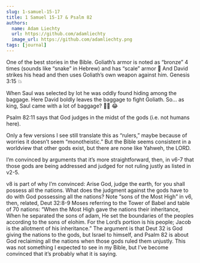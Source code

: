 ```yaml
---
slug: 1-samuel-15-17
title: 1 Samuel 15-17 & Psalm 82
authors:
  name: Adam Liechty
  url: https://github.com/adamliechty
  image_url: https://github.com/adamliechty.png
tags: [journal]
---
```


One of the best stories in the Bible. Goliath’s armor is noted as “bronze” 4 times (sounds like “snake” in Hebrew) and has “scale” armor 🐍 
And David strikes his head and then uses Goliath’s own weapon against him. Genesis 3:15 💥

When Saul was selected by lot he was oddly found hiding among the baggage. Here David boldly leaves the baggage to fight Goliath.
So... as king, Saul came with a lot of baggage? 🤷‍♂️ 😂

Psalm 82:11 says that God judges in the midst of the gods (i.e. not humans here).

Only a few versions I see still translate this as “rulers,” maybe because of worries it doesn’t seem “monotheistic.” But the Bible seems consistent in a worldview that other gods exist, but there are none like Yahweh, the LORD.

I’m convinced by arguments that it’s more straightforward, then, in v6-7 that those gods are being addressed and judged for not ruling justly as listed in v2-5.

v8 is part of why I’m convinced: Arise God, judge the earth, for you shall possess all the nations. What does the judgment against the gods have to do with God possessing all the nations? Note “sons of the Most High” in v6, then, related, Deut 32:8-9 Moses referring to the Tower of Babel and table of 70 nations: “When the Most High gave the nations their inheritance, When he separated the sons of adam, He set the boundaries of the peoples according to the sons of elohim. For the Lord’s portion is his people; Jacob is the allotment of his inheritance.”
The argument is that Deut 32 is God giving the nations to the gods, but Israel to himself, and Psalm 82 is about God reclaiming all the nations when those gods ruled them unjustly. This was not something I expected to see in my Bible, but I’ve become convinced that it’s probably what it is saying.
